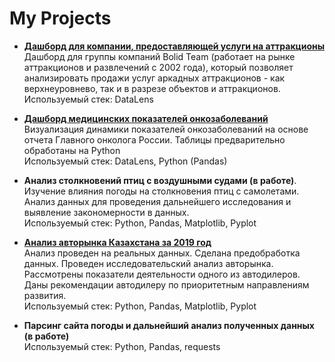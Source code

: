 # My Projects

- **[Дашборд для компании, предоставляющей услуги на аттракционы](https://datalens.yandex.ru/twkmkautffa8i-dashbord-bolid)**  
Дашборд для группы компаний Bolid Team (работает на рынке аттракционов и развлечений с 2002 года), который позволяет анализировать продажи услуг аркадных аттракционов - как верхнеуровнево, так и в разрезе объектов и аттракционов.  
  Используемый стек: DataLens
  
- **[Дашборд медицинских показателей онкозаболеваний](https://github.com/EvgeniyaRozh/My-Projects/tree/main/medicine)**   
Визуализация динамики показателей онкозаболеваний на основе отчета Главного онколога России. Таблицы предварительно обработаны на Python  
  Используемый стек: DataLens, Python (Pandas)

- **Анализ столкновений птиц с воздушными судами (в работе)**.   
Изучение влияния погоды на столкновения птиц с самолетами. Анализ данных для проведения дальнейшего исследования и выявление закономерности в данных.  
Используемый стек:  Python, Pandas, Matplotlib, Pyplot 
 
 - **[Анализ авторынка Казахстана за 2019 год](https://github.com/EvgeniyaRozh/My-Projects/tree/main/Auto_kz)**   
Анализ проведен на реальных данных. Сделана предобработка данных. Проведен исследовательский анализ авторынка. Рассмотрены показатели деятельности одного из автодилеров. Даны рекомендации автодилеру по приоритетным направлениям развития.  
Используемый стек: Python, Pandas, Matplotlib, Pyplot 

- **Парсинг сайта погоды и дальнейший анализ полученных данных (в работе)**     
 Используемый стек: Python, Pandas, requests
